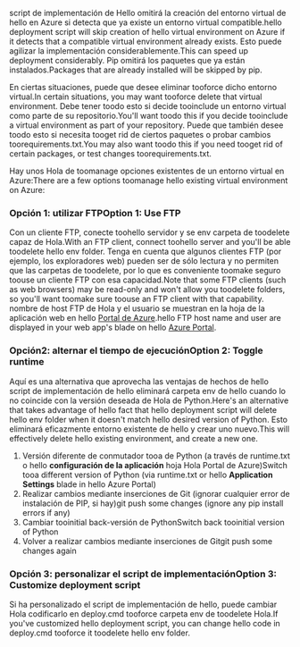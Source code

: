 <span data-ttu-id="65adc-101">script de implementación de Hello omitirá la creación del entorno virtual de hello en Azure si detecta que ya existe un entorno virtual compatible.</span><span class="sxs-lookup"><span data-stu-id="65adc-101">hello deployment script will skip creation of hello virtual environment on Azure if it detects that a compatible virtual environment already exists.</span></span>  <span data-ttu-id="65adc-102">Esto puede agilizar la implementación considerablemente.</span><span class="sxs-lookup"><span data-stu-id="65adc-102">This can speed up deployment considerably.</span></span>  <span data-ttu-id="65adc-103">Pip omitirá los paquetes que ya están instalados.</span><span class="sxs-lookup"><span data-stu-id="65adc-103">Packages that are already installed will be skipped by pip.</span></span>

<span data-ttu-id="65adc-104">En ciertas situaciones, puede que desee eliminar tooforce dicho entorno virtual.</span><span class="sxs-lookup"><span data-stu-id="65adc-104">In certain situations, you may want tooforce delete that virtual environment.</span></span>  <span data-ttu-id="65adc-105">Debe tener toodo esto si decide tooinclude un entorno virtual como parte de su repositorio.</span><span class="sxs-lookup"><span data-stu-id="65adc-105">You'll want toodo this if you decide tooinclude a virtual environment as part of your repository.</span></span>  <span data-ttu-id="65adc-106">Puede que también desee toodo esto si necesita tooget rid de ciertos paquetes o probar cambios toorequirements.txt.</span><span class="sxs-lookup"><span data-stu-id="65adc-106">You may also want toodo this if you need tooget rid of certain packages, or test changes toorequirements.txt.</span></span>

<span data-ttu-id="65adc-107">Hay unos Hola de toomanage opciones existentes de un entorno virtual en Azure:</span><span class="sxs-lookup"><span data-stu-id="65adc-107">There are a few options toomanage hello existing virtual environment on Azure:</span></span>

### <a name="option-1-use-ftp"></a><span data-ttu-id="65adc-108">Opción 1: utilizar FTP</span><span class="sxs-lookup"><span data-stu-id="65adc-108">Option 1: Use FTP</span></span>
<span data-ttu-id="65adc-109">Con un cliente FTP, conecte toohello servidor y se env carpeta de toodelete capaz de Hola.</span><span class="sxs-lookup"><span data-stu-id="65adc-109">With an FTP client, connect toohello server and you'll be able toodelete hello env folder.</span></span>  <span data-ttu-id="65adc-110">Tenga en cuenta que algunos clientes FTP (por ejemplo, los exploradores web) pueden ser de sólo lectura y no permiten que las carpetas de toodelete, por lo que es conveniente toomake seguro toouse un cliente FTP con esa capacidad.</span><span class="sxs-lookup"><span data-stu-id="65adc-110">Note that some FTP clients (such as web browsers) may be read-only and won't allow you toodelete folders, so you'll want toomake sure toouse an FTP client with that capability.</span></span>  <span data-ttu-id="65adc-111">nombre de host FTP de Hola y el usuario se muestran en la hoja de la aplicación web en hello [Portal de Azure](https://portal.azure.com).</span><span class="sxs-lookup"><span data-stu-id="65adc-111">hello FTP host name and user are displayed in your web app's blade on hello [Azure Portal](https://portal.azure.com).</span></span>

### <a name="option-2-toggle-runtime"></a><span data-ttu-id="65adc-112">Opción2: alternar el tiempo de ejecución</span><span class="sxs-lookup"><span data-stu-id="65adc-112">Option 2: Toggle runtime</span></span>
<span data-ttu-id="65adc-113">Aquí es una alternativa que aprovecha las ventajas de hechos de hello script de implementación de hello eliminará carpeta env de hello cuando lo no coincide con la versión deseada de Hola de Python.</span><span class="sxs-lookup"><span data-stu-id="65adc-113">Here's an alternative that takes advantage of hello fact that hello deployment script will delete hello env folder when it doesn't match hello desired version of Python.</span></span>  <span data-ttu-id="65adc-114">Esto eliminará eficazmente entorno existente de hello y crear uno nuevo.</span><span class="sxs-lookup"><span data-stu-id="65adc-114">This will effectively delete hello existing environment, and create a new one.</span></span>

1. <span data-ttu-id="65adc-115">Versión diferente de conmutador tooa de Python (a través de runtime.txt o hello **configuración de la aplicación** hoja Hola Portal de Azure)</span><span class="sxs-lookup"><span data-stu-id="65adc-115">Switch tooa different version of Python (via runtime.txt or hello **Application Settings** blade in hello Azure Portal)</span></span>
2. <span data-ttu-id="65adc-116">Realizar cambios mediante inserciones de Git (ignorar cualquier error de instalación de PIP, si hay)</span><span class="sxs-lookup"><span data-stu-id="65adc-116">git push some changes (ignore any pip install errors if any)</span></span>
3. <span data-ttu-id="65adc-117">Cambiar tooinitial back-versión de Python</span><span class="sxs-lookup"><span data-stu-id="65adc-117">Switch back tooinitial version of Python</span></span>
4. <span data-ttu-id="65adc-118">Volver a realizar cambios mediante inserciones de Git</span><span class="sxs-lookup"><span data-stu-id="65adc-118">git push some changes again</span></span>

### <a name="option-3-customize-deployment-script"></a><span data-ttu-id="65adc-119">Opción 3: personalizar el script de implementación</span><span class="sxs-lookup"><span data-stu-id="65adc-119">Option 3: Customize deployment script</span></span>
<span data-ttu-id="65adc-120">Si ha personalizado el script de implementación de hello, puede cambiar Hola codificarlo en deploy.cmd tooforce carpeta env de toodelete Hola.</span><span class="sxs-lookup"><span data-stu-id="65adc-120">If you've customized hello deployment script, you can change hello code in deploy.cmd tooforce it toodelete hello env folder.</span></span>

